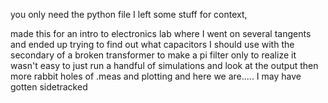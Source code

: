 you only need the python file I left some stuff for context, 

made this for an intro to electronics lab where I went on several tangents and ended up trying to find out what capacitors I should use with the secondary of a broken transformer to make a pi filter only to realize it wasn't easy to just run a handful of simulations and look at the output then more rabbit holes of .meas and plotting and here we are..... I may have gotten sidetracked
